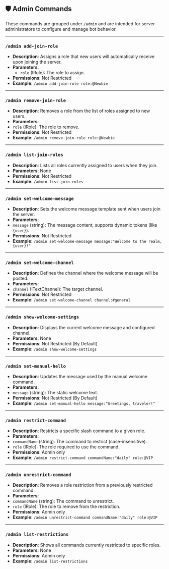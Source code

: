 ## 🛡️ Admin Commands

These commands are grouped under `/admin` and are intended for server administrators to configure and manage bot behavior.

---

### `/admin add-join-role`
- **Description**: Assigns a role that new users will automatically receive upon joining the server.
- **Parameters**:
  - `role` (IRole): The role to assign.
- **Permissions**: Not Restricted
- **Example**: `/admin add-join-role role:@Newbie`

---

### `/admin remove-join-role`
- **Description**: Removes a role from the list of roles assigned to new users.
- **Parameters**:
- `role` (IRole): The role to remove.
- **Permissions**: Not Restricted
- **Example**: `/admin remove-join-role role:@Newbie`

---

### `/admin list-join-roles`
- **Description**: Lists all roles currently assigned to users when they join.
- **Parameters**: None
- **Permissions**: Not Restricted
- **Example**: `/admin list-join-roles`

---

### `/admin set-welcome-message`
- **Description**: Sets the welcome message template sent when users join the server.
- **Parameters**:
- `message` (string): The message content, supports dynamic tokens (like `{user}`).
- **Permissions**: Not Restricted
- **Example**: `/admin set-welcome-message message:"Welcome to the realm, {user}!"`
---

### `/admin set-welcome-channel`

- **Description**: Defines the channel where the welcome message will be posted.
- **Parameters**:
- `channel` (ITextChannel): The target channel.
- **Permissions**: Not Restricted
- **Example**: `/admin set-welcome-channel channel:#general`
---

### `/admin show-welcome-settings`

- **Description**: Displays the current welcome message and configured channel.
- **Parameters**: None
- **Permissions**: Not Restricted (By Default)
- **Example**: `/admin show-welcome-settings`
---

### `/admin set-manual-hello`

- **Description**: Updates the message used by the manual welcome command.
- **Parameters**:
- `message` (string): The static welcome text.
- **Permissions**: Not Restricted (By Default)
- **Example**: `/admin set-manual-hello message:"Greetings, traveler!"`
---

### `/admin restrict-command`

- **Description**: Restricts a specific slash command to a given role.
- **Parameters**:
- `commandName` (string): The command to restrict (case-insensitive).
- `role` (IRole): The role required to use the command.
- **Permissions**: Admin only
- **Example**: `/admin restrict-command commandName:"daily" role:@VIP`
---

### `/admin unrestrict-command`

- **Description**: Removes a role restriction from a previously restricted command.
- **Parameters**:
- `commandName` (string): The command to unrestrict.
- `role` (IRole): The role to remove from the restriction.
- **Permissions**: Admin only
- **Example**: `/admin unrestrict-command commandName:"daily" role:@VIP`
---

### `/admin list-restrictions`

- **Description**: Shows all commands currently restricted to specific roles.
- **Parameters**: None
- **Permissions**: Admin only
- **Example**: `/admin list-restrictions`
